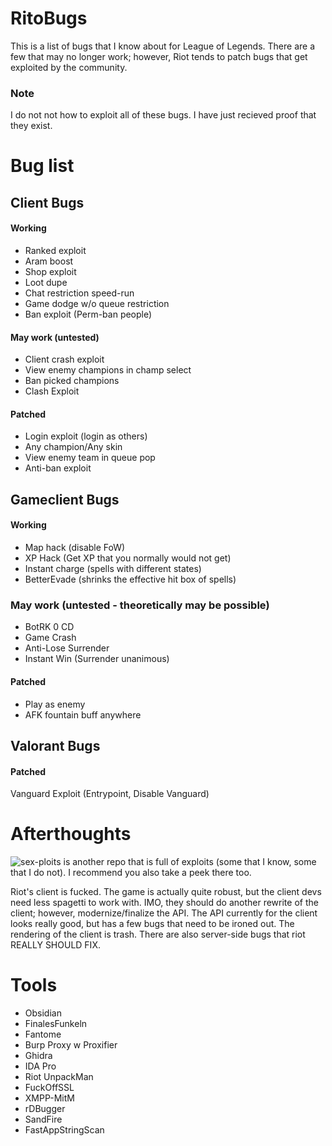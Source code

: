 # RitoBugs
This is a list of bugs that I know about for League of Legends.  There are a few that may no longer work; however, Riot tends to patch bugs that get exploited by the community. 

### Note
I do not not how to exploit all of these bugs. I have just recieved proof that they exist.

# Bug list
## Client Bugs
#### Working
- Ranked exploit
- Aram boost
- Shop exploit
- Loot dupe
- Chat restriction speed-run
- Game dodge w/o queue restriction
- Ban exploit (Perm-ban people)

#### May work (untested)
- Client crash exploit
- View enemy champions in champ select
- Ban picked champions
- Clash Exploit

#### Patched
- Login exploit (login as others)
- Any champion/Any skin
- View enemy team in queue pop
- Anti-ban exploit

## Gameclient Bugs
#### Working
- Map hack (disable FoW)
- XP Hack (Get XP that you normally would not get)
- Instant charge (spells with different states)
- BetterEvade (shrinks the effective hit box of spells)

### May work (untested - theoretically may be possible)
- BotRK 0 CD
- Game Crash
- Anti-Lose Surrender
- Instant Win (Surrender unanimous)

#### Patched
- Play as enemy
- AFK fountain buff anywhere

## Valorant Bugs

#### Patched
Vanguard Exploit (Entrypoint, Disable Vanguard)

# Afterthoughts
![sex-ploits](https://github.com/vperpl/sex-ploits) is another repo that is full of exploits (some that I know, some that I do not). I recommend you also take a peek there too.

Riot's client is fucked. The game is actually quite robust, but the client devs need less spagetti to work with. IMO, they should do another rewrite of the client; however, modernize/finalize the API. The API currently for the client looks really good, but has a few bugs that need to be ironed out. The rendering of the client is trash. There are also server-side bugs that riot REALLY SHOULD FIX.

# Tools
- Obsidian
- FinalesFunkeln
- Fantome
- Burp Proxy w Proxifier
- Ghidra
- IDA Pro
- Riot UnpackMan
- FuckOffSSL
- XMPP-MitM
- rDBugger
- SandFire
- FastAppStringScan
